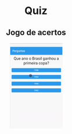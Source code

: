 <h1 align="center">Quiz</h1> 
<h2 align="center">Jogo de acertos</h2>
<p align="center"><img src="ezgif.com-gif-maker (2).gif"/></p>


